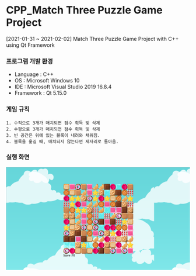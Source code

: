 # CPP_Match Three Puzzle Game Project
[2021-01-31 ~ 2021-02-02]  Match Three Puzzle Game Project with C++ using Qt Framework

### 프로그램 개발 환경
- Language : C++
- OS : Microsoft Windows 10
- IDE : Microsoft Visual Studio 2019 16.8.4
- Framework : Qt 5.15.0

### 게임 규칙

```text
1. 수직으로 3개가 매치되면 점수 획득 및 삭제
2. 수평으로 3개가 매치되면 점수 획득 및 삭제
3. 빈 공간은 위에 있는 블록이 내려와 채워짐.
4. 블록을 옮길 때, 매치되지 않는다면 제자리로 돌아옴.
```

### 실행 화면

![Execution Screenshot](Images/picture.png)
